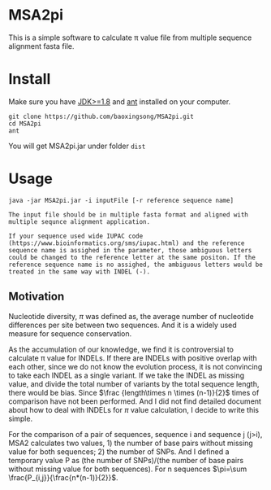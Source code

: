 # MSA2pi
This is a simple software to calculate π value file from multiple sequence alignment fasta file.

# Install 

Make sure you have [JDK>=1.8](http://www.oracle.com/technetwork/java/javase/downloads/jdk8-downloads-2133151.html) and [ant](http://ant.apache.org/) installed on your computer.
````
git clone https://github.com/baoxingsong/MSA2pi.git
cd MSA2pi
ant
````
You will get MSA2pi.jar under folder `dist`



# Usage
````
java -jar MSA2pi.jar -i inputFile [-r reference sequence name]

The input file should be in multiple fasta format and aligned with multiple sequnce alignment application.

If your sequence used wide IUPAC code (https://www.bioinformatics.org/sms/iupac.html) and the reference sequence name is assighed in the parameter, those ambiguous letters could be changed to the reference letter at the same positon. If the reference sequence name is no assighed, the ambiguous letters would be treated in the same way with INDEL (-).
````



## Motivation

Nucleotide diversity, $\pi$ was defined as, the average number of nucleotide differences per site between two sequences. And it is a widely used measure for sequence conservation.

As the accumulation of our knowledge, we find it is controversial to calculate π value for INDELs. If there are INDELs with positive overlap with each other, since we do not know the evolution process, it is not convincing to take each INDEL as a single variant. If we take the INDEL as missing value, and divide the total number of variants by the total sequence length, there would be bias. Since $\frac {length\times n \times (n-1)}{2}​$ times of comparison have not been performed. And I did not find detailed document about how to deal with INDELs for $\pi​$ value calculation, I decide to write this simple.

For the comparison of a pair of sequences, sequence i and sequence j (j>i), MSA2 calculates two values, 1) the number of base pairs without missing value for both sequences; 2) the number of SNPs. And I defined a temporary value P as (the number of SNPs)/(the number of base pairs without missing value for both sequences). For n sequences  $\pi=\sum \frac{P_{i,j}}{\frac{n*(n-1)}{2}}$.

